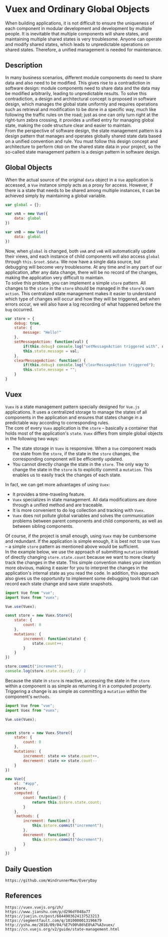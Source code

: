 # Vuex and Ordinary Global Objects
When building applications, it is not difficult to ensure the uniqueness of each component in modular development and development by multiple people. It is inevitable that multiple components will share states, and maintaining multiple shared states is very troublesome. Anyone can operate and modify shared states, which leads to unpredictable operations on shared states. Therefore, a unified management is needed for maintenance.

## Description
In many business scenarios, different module components do need to share data and also need to be modified. This gives rise to a contradiction in software design: module components need to share data and the data may be modified arbitrarily, leading to unpredictable results. To solve this contradiction, a design and architectural concept is proposed in software design, which manages the global state uniformly and requires operations such as retrieval and modification to be done in a specific way, much like following the traffic rules on the road; just as one can only turn right at the right-turn zebra crossing, it provides a unified entry for managing global state, making the code structure clear and easier to maintain.  
From the perspective of software design, the state management pattern is a design pattern that manages and operates globally shared state data based on a unified convention and rule. You must follow this design concept and architecture to perform `CRUD` on the shared state data in your project, so the so-called state management pattern is a design pattern in software design.

## Global Objects
When the actual source of the original `data` object in a `Vue` application is accessed, a `Vue` instance simply acts as a proxy for access. However, if there is a state that needs to be shared among multiple instances, it can be achieved simply by maintaining a global variable.  

```javascript
var global = {};

var vmA = new Vue({
    data: global
})

var vmB = new Vue({
    data: global
})
```

Now, when `global` is changed, both `vmA` and `vmB` will automatically update their views, and each instance of child components will also access `global` through `this.$root.$data`. We now have a single data source, but debugging will become very troublesome. At any time and in any part of our application, after any data change, there will be no record of the changes, making the application very difficult to maintain.  
To solve this problem, you can implement a simple `store` pattern. All changes to the `state` in the `store` should be managed in the `store`'s own `action`. This centralized state management makes it easier to understand which type of changes will occur and how they will be triggered, and when errors occur, we will also have a log recording of what happened before the `bug` occurred.

```javascript
var store = {
    debug: true,
    state: {
        message: "Hello!"
    },
    setMessageAction: function(val) {
        if(this.debug) console.log("setMessageAction triggered with", newValue);
        this.state.message = val;
    },
    clearMessageAction: function() {
        if(this.debug) console.log("clearMessageAction triggered");
        this.state.message = "";
    }
}
```

## Vuex
`Vuex` is a state management pattern specially designed for `Vue.js` applications. It uses a centralized storage to manage the states of all components in the application and ensures that states change in a predictable way according to corresponding rules.  
The core of every `Vuex` application is the `store` – basically a container that holds most of the application's `state`. `Vuex` differs from simple global objects in the following two ways:

* The state storage in `Vuex` is responsive. When a `Vue` component reads the state from the `store`, if the state in the `store` changes, the corresponding component will be efficiently updated.
* You cannot directly change the state in the `store`. The only way to change the state in the `store` is to explicitly commit a `mutation`. This enables us to easily track the changes of each state.

In fact, we can get more advantages of using `Vuex`:
* It provides a time-traveling feature.
* `Vuex` specializes in state management. All data modifications are done through a unified method and are traceable.
* It is more convenient to do log collection and tracking with `Vuex`.
* `Vuex` does not pollute global variables and solves the communication problems between parent components and child components, as well as between sibling components.

Of course, if the project is small enough, using `Vuex` may be cumbersome and redundant. If the application is simple enough, it is best not to use `Vuex` – a simple `store` pattern as mentioned above would be sufficient.  
In the example below, we use the approach of submitting `mutation` instead of directly changing `store.state.count` because we want to more clearly track the changes in the state. This simple convention makes your intention more obvious, making it easier for you to interpret the changes in the application's internal state as you read the code. In addition, this approach also gives us the opportunity to implement some debugging tools that can record each state change and save state snapshots.

```javascript
import Vue from "vue";
import Vuex from "vuex";

Vue.use(Vuex);
```

```javascript
const store = new Vuex.Store({
    state: {
        count: 0
    },
    mutations: {
        increment: function(state) {
            state.count++;
        }
    }
})

store.commit("increment");
console.log(store.state.count); // 1
```

Because the state in `store` is reactive, accessing the state in the `store` within a component is as simple as returning it in a computed property. Triggering a change is as simple as committing a `mutation` within the component's `methods`.

```javascript
import Vue from "vue";
import Vuex from "vuex";

Vue.use(Vuex);


const store = new Vuex.Store({
    state: {
        count: 0
    },
    mutations: {
        increment: state => state.count++,
        decrement: state => state.count--
    }
})

new Vue({
    el: "#app",
    store,  
    computed: {
        count: function() {
            return this.$store.state.count;
        }
    },
     methods: {
        increment: function() {
            this.$store.commit("increment");
        },
        decrement: function() {
            this.$store.commit("decrement");
        }
    }
})
```



## Daily Question

```
https://github.com/WindrunnerMax/EveryDay
```

## References

```
https://vuex.vuejs.org/zh/
https://www.jianshu.com/p/d296df048a77
https://juejin.cn/post/6844903624137523213
https://segmentfault.com/q/1010000013196679
http://ysha.me/2018/09/04/%E7%90%86%E8%A7%A3vuex/
https://cn.vuejs.org/v2/guide/state-management.html
```